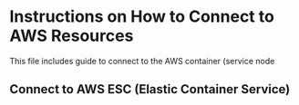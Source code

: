 # Instructions on How to Connect to AWS Resources

This file includes guide to connect to the AWS container (service node

## Connect to AWS ESC (Elastic Container Service)

